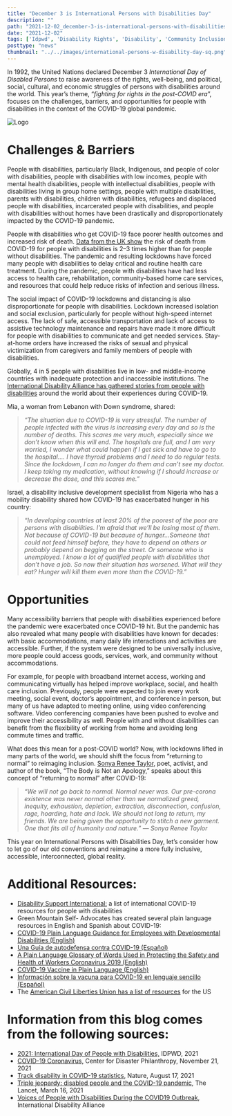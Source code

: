 ```yaml
---
title: "December 3 is International Persons with Disabilities Day"
description: ""
path: "2021-12-02_december-3-is-international-persons-with-disabilities-day.md"
date: "2021-12-02"
tags: ['Idpwd', 'Disability Rights', 'Disability', 'Community Inclusion', 'Ici']
posttype: "news"
thumbnail: "../../images/international-persons-w-disability-day-sq.png"
---
```


In 1992, the United Nations declared December 3 _International Day of Disabled Persons_ to raise awareness of the rights, well-being, and political, social, cultural, and economic struggles of persons with disabilities around the world. This year’s theme, “_fighting for rights in the post-COVID era_”, focuses on the challenges, barriers, and opportunities for people with disabilities in the context of the COVID-19 global pandemic.

![Logo](../../international-persons-w-disability-day.png "International Day of People with Disabilities logo")



Challenges & Barriers
=====================

People with disabilities, particularly Black, Indigenous, and people of color with disabilities, people with disabilities with low incomes, people with mental health disabilities, people with intellectual disabilities, people with disabilities living in group home settings, people with multiple disabilities, parents with disabilities, children with disabilities, refugees and displaced people with disabilities, incarcerated people with disabilities, and people with disabilities without homes have been drastically and disproportionately impacted by the COVID-19 pandemic.

People with disabilities who get COVID-19 face poorer health outcomes and increased risk of death. [Data from the UK show](https://www.nature.com/articles/d41586-021-02233-y) the risk of death from COVID-19 for people with disabilities is 2–3 times higher than for people without disabilities. The pandemic and resulting lockdowns have forced many people with disabilities to delay critical and routine health care treatment. During the pandemic, people with disabilities have had less access to health care, rehabilitation, community-based home care services, and resources that could help reduce risks of infection and serious illness.

The social impact of COVID-19 lockdowns and distancing is also disproportionate for people with disabilities. Lockdown increased isolation and social exclusion, particularly for people without high-speed internet access. The lack of safe, accessible transportation and lack of access to assistive technology maintenance and repairs have made it more difficult for people with disabilities to communicate and get needed services. Stay-at-home orders have increased the risks of sexual and physical victimization from caregivers and family members of people with disabilities.

Globally, 4 in 5 people with disabilities live in low- and middle-income countries with inadequate protection and inaccessible institutions. The [International Disability Alliance has gathered stories from people with disabilities](https://www.internationaldisabilityalliance.org/content/voices-people-disabilities-during-covid19-outbreak) around the world about their experiences during COVID-19.

Mia, a woman from Lebanon with Down syndrome, shared:

> _“The situation due to COVID-19 is very stressful. The number of people infected with the virus is increasing every day and so is the number of deaths. This scares me very much, especially since we don’t know when this will end. The hospitals are full, and I am very worried, I wonder what could happen if I get sick and have to go to the hospital…. I have thyroid problems and I need to do regular tests. Since the lockdown, I can no longer do them and can’t see my doctor. I keep taking my medication, without knowing if I should increase or decrease the dose, and this scares me.”_

Israel, a disability inclusive development specialist from Nigeria who has a mobility disability shared how COVID-19 has exacerbated hunger in his country:

> _“In developing countries at least 20% of the poorest of the poor are persons with disabilities. I’m afraid that we’ll be losing most of them. Not because of COVID-19 but because of hunger…Someone that could not feed himself before, they have to depend on others or probably depend on begging on the street. Or someone who is unemployed. I know a lot of qualified people with disabilities that don’t have a job. So now their situation has worsened. What will they eat? Hunger will kill them even more than the COVID-19.”_

Opportunities
=============

Many accessibility barriers that people with disabilities experienced before the pandemic were exacerbated once COVID-19 hit. But the pandemic has also revealed what many people with disabilities have known for decades: with basic accommodations, many daily life interactions and activities are accessible. Further, if the system were designed to be universally inclusive, more people could access goods, services, work, and community without accommodations.

For example, for people with broadband internet access, working and communicating virtually has helped improve workplace, social, and health care inclusion. Previously, people were expected to join every work meeting, social event, doctor’s appointment, and conference in person, but many of us have adapted to meeting online, using video conferencing software. Video conferencing companies have been pushed to evolve and improve their accessibility as well. People with and without disabilities can benefit from the flexibility of working from home and avoiding long commute times and traffic.

What does this mean for a post-COVID world? Now, with lockdowns lifted in many parts of the world, we should shift the focus from “returning to normal” to reimaging inclusion. [Sonya Renee Taylor](https://www.sonyareneetaylor.com/), poet, activist, and author of the book, “The Body is Not an Apology,” speaks about this concept of “returning to normal” after COVID-19:

> _“We will not go back to normal. Normal never was. Our pre-corona existence was never normal other than we normalized greed, inequity, exhaustion, depletion, extraction, disconnection, confusion, rage, hoarding, hate and lack. We should not long to return, my friends. We are being given the opportunity to stitch a new garment. One that fits all of humanity and nature.” — Sonya Renee Taylor_

This year on International Persons with Disabilities Day, let’s consider how to let go of our old conventions and reimagine a more fully inclusive, accessible, interconnected, global reality.

Additional Resources:
=====================

*   [Disability Support International:](https://www.ds-international.org/covid-resources) a list of international COVID-19 resources for people with disabilities
*   Green Mountain Self- Advocates has created several plain language resources in English and Spanish about COVID-19:
*   [COVID-19 Plain Language Guidance for Employees with Developmental Disabilities (English)](https://gmsavt.org/resources/covid-19-plain-language-guidance-for-employees-with-developmental-disabilities)
*   [Una Guía de autodefensa contra COVID-19 (Español)](https://gmsavt.org/resources/una-guia-de-autodefensa-contra-covid-19)
*   [A Plain Language Glossary of Words Used in Protecting the Safety and Health of Workers Coronavirus 2019 (English)](https://gmsavt.org/resources/a-plain-language-glossary-of-words-used-in-protecting-the-safety-and-health-of-workers-coronavirus-2019)
*   [COVID-19 Vaccine in Plain Language (English)](https://gmsavt.org/resources/covid-19-vaccine-information-in-plain-language)
*   [Información sobre la vacuna para COVID-19 en lenguaje sencillo (Español)](https://gmsavt.org/resources/informacion-sobre-la-vacuna-para-covid-19-en-lenguaje-sencillo)
*   The [American Civil Liberties Union has a list of resources](https://www.aclu.org/fact-sheet/covid-19-disability-resources) for the US

Information from this blog comes from the following sources:
============================================================

*   [2021: International Day of People with Disabilities,](https://idpwd.org/) IDPWD, 2021
*   [COVID-19 Coronavirus,](https://disasterphilanthropy.org/disaster/2019-ncov-coronavirus/?gclid=CjwKCAiAnO2MBhApEiwA8q0HYQuItcdF0z-5Jwm2cbt9luTmYzJCvay0nlbaxZVeQgMYbgmqj8pCYxoCzigQAvD_BwE) Center for Disaster Philanthropy, November 21, 2021
*   [Track disability in COVID-19 statistics](https://t.umblr.com/redirect?z=https%3A%2F%2Fwww.nature.com%2Farticles%2Fd41586-021-02233-y&t=ZGVkNTVhZjY1MGE1YjI1OTA2NWQwMzAwOGEwNGM5MzIwNzA1MmE4MCxJS3pudDBhYg%3D%3D&b=t%3Aj8Ld43z8WXeiQ_i9g_vZdw&p=https%3A%2F%2Fcommunityinclusion.tumblr.com%2Fpost%2F669477187614851072%2Fdecember-3-is-international-persons-with&m=1&ts=1638463271), Nature, August 17, 2021
*   [Triple jeopardy: disabled people and the COVID-19 pandemic](https://www.thelancet.com/journals/lancet/article/PIIS0140-6736(21)00625-5/fulltext), The Lancet, March 16, 2021
*   [Voices of People with Disabilities During the COVID19 Outbreak](https://www.internationaldisabilityalliance.org/content/voices-people-disabilities-during-covid19-outbreak), International Disability Alliance